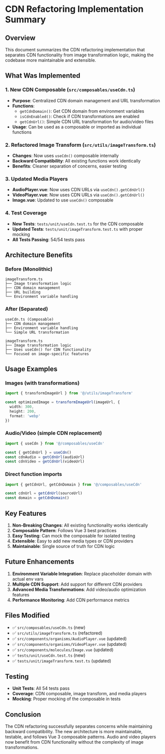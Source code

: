 # CDN Refactoring Implementation Summary

## Overview

This document summarizes the CDN refactoring implementation that separates CDN functionality from image transformation logic, making the codebase more maintainable and extensible.

## What Was Implemented

### 1. **New CDN Composable** (`src/composables/useCdn.ts`)

- **Purpose**: Centralized CDN domain management and URL transformation
- **Functions**:
  - `getCdnDomain()`: Get CDN domain from environment variables
  - `isCdnEnabled()`: Check if CDN transformations are enabled
  - `getCdnUrl()`: Simple CDN URL transformation for audio/video files
- **Usage**: Can be used as a composable or imported as individual functions

### 2. **Refactored Image Transform** (`src/utils/imageTransform.ts`)

- **Changes**: Now uses `useCdn()` composable internally
- **Backward Compatibility**: All existing functions work identically
- **Benefits**: Cleaner separation of concerns, easier testing

### 3. **Updated Media Players**

- **AudioPlayer.vue**: Now uses CDN URLs via `useCdn().getCdnUrl()`
- **VideoPlayer.vue**: Now uses CDN URLs via `useCdn().getCdnUrl()`
- **Image.vue**: Updated to use `useCdn()` composable

### 4. **Test Coverage**

- **New Tests**: `tests/unit/useCdn.test.ts` for the CDN composable
- **Updated Tests**: `tests/unit/imageTransform.test.ts` with proper mocking
- **All Tests Passing**: 54/54 tests pass

## Architecture Benefits

### **Before (Monolithic)**
```
imageTransform.ts
├── Image transformation logic
├── CDN domain management
├── URL building
└── Environment variable handling
```

### **After (Separated)**
```
useCdn.ts (Composable)
├── CDN domain management
├── Environment variable handling
└── Simple URL transformation

imageTransform.ts
├── Image transformation logic
├── Uses useCdn() for CDN functionality
└── Focused on image-specific features
```

## Usage Examples

### **Images (with transformations)**
```typescript
import { transformImageUrl } from '@/utils/imageTransform'

const optimizedImage = transformImageUrl(imageUrl, { 
  width: 300, 
  height: 200, 
  format: 'webp' 
})
```

### **Audio/Video (simple CDN replacement)**
```typescript
import { useCdn } from '@/composables/useCdn'

const { getCdnUrl } = useCdn()
const cdnAudio = getCdnUrl(audioUrl)
const cdnVideo = getCdnUrl(videoUrl)
```

### **Direct function imports**
```typescript
import { getCdnUrl, getCdnDomain } from '@/composables/useCdn'

const cdnUrl = getCdnUrl(sourceUrl)
const domain = getCdnDomain()
```

## Key Features

1. **Non-Breaking Changes**: All existing functionality works identically
2. **Composable Pattern**: Follows Vue 3 best practices
3. **Easy Testing**: Can mock the composable for isolated testing
4. **Extensible**: Easy to add new media types or CDN providers
5. **Maintainable**: Single source of truth for CDN logic

## Future Enhancements

1. **Environment Variable Integration**: Replace placeholder domain with actual env vars
2. **Multiple CDN Support**: Add support for different CDN providers
3. **Advanced Media Transformations**: Add video/audio optimization features
4. **Performance Monitoring**: Add CDN performance metrics

## Files Modified

- ✅ `src/composables/useCdn.ts` (new)
- ✅ `src/utils/imageTransform.ts` (refactored)
- ✅ `src/components/organisms/AudioPlayer.vue` (updated)
- ✅ `src/components/organisms/VideoPlayer.vue` (updated)
- ✅ `src/components/molecules/Image.vue` (updated)
- ✅ `tests/unit/useCdn.test.ts` (new)
- ✅ `tests/unit/imageTransform.test.ts` (updated)

## Testing

- **Unit Tests**: All 54 tests pass
- **Coverage**: CDN composable, image transform, and media players
- **Mocking**: Proper mocking of the composable in tests

## Conclusion

The CDN refactoring successfully separates concerns while maintaining backward compatibility. The new architecture is more maintainable, testable, and follows Vue 3 composable patterns. Audio and video players now benefit from CDN functionality without the complexity of image transformations.
